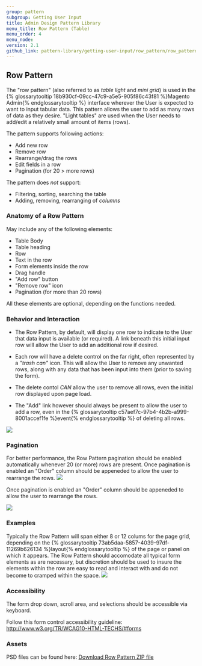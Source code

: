 ```yaml
---
group: pattern
subgroup: Getting User Input
title: Admin Design Pattern Library
menu_title: Row Pattern (Table)
menu_order: 4
menu_node:
version: 2.1
github_link: pattern-library/getting-user-input/row_pattern/row_pattern.md
---
```


## Row Pattern
The "row pattern" (also referred to as _table light_ and _mini grid_) is used in the {% glossarytooltip 18b930cf-09cc-47c9-a5e5-905f86c43f81 %}Magento Admin{% endglossarytooltip %} interface wherever the User is expected to want to input tabular data. This pattern allows the user to add as many rows of data as they desire. "Light tables" are used when the User needs to add/edit a relatively small amount of items (rows).

The pattern supports following actions:

- Add new row
- Remove row
- Rearrange/drag the rows
- Edit fields in a row
- Pagination (for 20 > more rows)

The pattern does _not_ support:

- Filtering, sorting, searching the table
- Adding, removing, rearranging of _columns_

<h3 id="anatomy">Anatomy of a Row Pattern</h3>

May include any of the following elements:

* Table Body
* Table heading
* Row
* Text in the row
* Form elements inside the row
* Drag handle
* "Add row" button
* "Remove row" icon
* Pagination (for more than 20 rows)

All these elements are optional, depending on the functions needed.


<h3 id="behavior">Behavior and Interaction</h3>

* The Row Pattern, by default, will display one row to indicate to the User that data input is available (or required). A link beneath this initial input row will allow the User to add an additional row if desired.

* Each row will have a delete control on the far right, often represented by a _"trash can"_ icon. This will allow the User to remove any unwanted rows, along with any data that has been input into them (prior to saving the form).

* The delete contol _CAN_ allow the user to remove all rows, even the initial row displayed upon page load.

* The "Add" link however should always be present to allow the user to add a row, even in the {% glossarytooltip c57aef7c-97b4-4b2b-a999-8001accef1fe %}event{% endglossarytooltip %} of deleting all rows.     

<img src="img/behavior.png">

<h3 id="pagination">Pagination</h3>
For better performance, the Row Pattern pagination should be enabled automatically whenever 20 (or more) rows are present. Once pagination is enabled an "Order" column should be appeneded to allow the user to rearrange the rows.

<img src="img/pagination.png">

Once pagination is enabled an "Order" column should be appeneded to allow the user to rearrange the rows.

<img src="img/drag.png">


<h3 id="examples">Examples</h3>
Typically the Row Pattern will span either 8 or 12 colums for the page grid, depending on the {% glossarytooltip 73ab5daa-5857-4039-97df-11269b626134 %}layout{% endglossarytooltip %} of the page or panel on which it appears. The Row Pattern should accomodate all typical form elements as are necessary, but discretion should be used to insure the elements within the row are easy to read and interact with and do not become to cramped within the space.

<img src="img/row-examples.png">


<h3 id="accessibility">Accessibility</h3>

The form drop down, scroll area, and selections should be accessible via keyboard.

Follow this form control accessibility guideline: 
 <a href="http://www.w3.org/TR/WCAG10-HTML-TECHS/#forms">http://www.w3.org/TR/WCAG10-HTML-TECHS/#forms <a>


<h3 id="assets">Assets</h3>
PSD files can be found here:
<a href="src/Magento_Row_pattern_src.zip">Download Row Pattern ZIP file</a>
